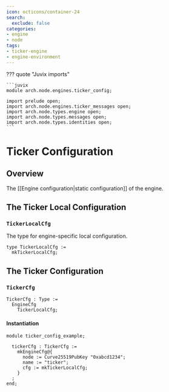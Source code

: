 ```yaml
---
icon: octicons/container-24
search:
  exclude: false
categories:
- engine
- node
tags:
- ticker-engine
- engine-environment
---
```


??? quote "Juvix imports"

    ```juvix
    module arch.node.engines.ticker_config;

    import prelude open;
    import arch.node.engines.ticker_messages open;
    import arch.node.types.engine open;
    import arch.node.types.messages open;
    import arch.node.types.identities open;
    ```

# Ticker Configuration

## Overview

The [[Engine configuration|static configuration]] of the engine.

## The Ticker Local Configuration

### `TickerLocalCfg`

The type for engine-specific local configuration.

<!-- --8<-- [start:TickerLocalCfg] -->
```juvix
type TickerLocalCfg :=
  mkTickerLocalCfg;
```
<!-- --8<-- [end:TickerLocalCfg] -->

## The Ticker Configuration

### `TickerCfg`

<!-- --8<-- [start:TickerCfg] -->
```juvix
TickerCfg : Type :=
  EngineCfg
    TickerLocalCfg;
```
<!-- --8<-- [end:TickerCfg] -->

#### Instantiation

<!-- --8<-- [start:tickerCfg] -->
```juvix extract-module-statements
module ticker_config_example;

  tickerCfg : TickerCfg :=
    mkEngineCfg@{
      node := Curve25519PubKey "0xabcd1234";
      name := "ticker";
      cfg := mkTickerLocalCfg;
    }
  ;
end;
```
<!-- --8<-- [end:tickerCfg] -->
